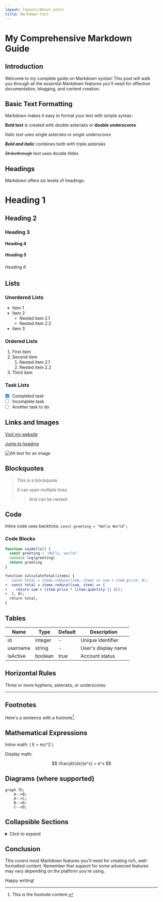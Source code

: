 ```yaml
---
layout: layouts/About.astro
title: Markdown Test
---
```


# My Comprehensive Markdown Guide

## Introduction

Welcome to my complete guide on Markdown syntax! This post will walk you through all the essential Markdown features you'll need for effective documentation, blogging, and content creation.

## Basic Text Formatting

Markdown makes it easy to format your text with simple syntax:

**Bold text** is created with double asterisks or **double underscores**

_Italic text_ uses single asterisks or _single underscores_

**_Bold and italic_** combines both with triple asterisks

~~Strikethrough~~ text uses double tildes

## Headings

Markdown offers six levels of headings:

# Heading 1

## Heading 2

### Heading 3

#### Heading 4

##### Heading 5

###### Heading 6

## Lists

### Unordered Lists

- Item 1
- Item 2
  - Nested item 2.1
  - Nested item 2.2
- Item 3

### Ordered Lists

1. First item
2. Second item
   1. Nested item 2.1
   2. Nested item 2.2
3. Third item

### Task Lists

- [x] Completed task
- [ ] Incomplete task
- [ ] Another task to do

## Links and Images

[Visit my website](https://example.com)

[Jump to heading](#headings)

![Alt text for an image](https://example.com/image.jpg 'Optional title')

## Blockquotes

> This is a blockquote.
>
> It can span multiple lines.
>
> > And can be nested.

## Code

Inline code uses backticks: `const greeting = "Hello World";`

### Code Blocks

```javascript
function sayHello() {
  const greeting = 'Hello, world!'
  console.log(greeting)
  return greeting
}
```

```diff
function calculateTotal(items) {
-  const total = items.reduce((sum, item) => sum + item.price, 0);
+  const total = items.reduce((sum, item) => {
+    return sum + (item.price * (item.quantity || 1));
+  }, 0);
  return total;
}
```

## Tables

| Name     | Type    | Default | Description         |
| -------- | ------- | ------- | ------------------- |
| id       | integer | -       | Unique identifier   |
| username | string  | -       | User's display name |
| isActive | boolean | true    | Account status      |

## Horizontal Rules

Three or more hyphens, asterisks, or underscores:

---

## Footnotes

Here's a sentence with a footnote[^1].

[^1]: This is the footnote content.

## Mathematical Expressions

Inline math: \( E = mc^2 \)

Display math:

$$
\frac{d}{dx}(e^x) = e^x
$$

## Diagrams (where supported)

```mermaid
graph TD;
    A-->B;
    A-->C;
    B-->D;
    C-->D;
```

## Collapsible Sections

<details>
<summary>Click to expand</summary>

This content is hidden by default but can be expanded by clicking.

</details>

## Conclusion

This covers most Markdown features you'll need for creating rich, well-formatted content. Remember that support for some advanced features may vary depending on the platform you're using.

Happy writing!
